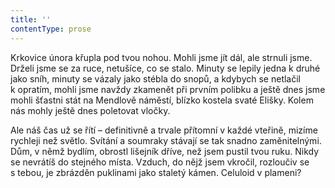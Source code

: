 ```yaml
---
title: ''
contentType: prose
---
```


<section>

Krkovice února křupla pod tvou nohou. Mohli jsme jít dál, ale strnuli jsme. Drželi jsme se za ruce, netušíce, co se stalo. Minuty se lepily jedna k druhé jako sníh, minuty se vázaly jako stébla do snopů, a kdybych se netlačil k opratím, mohli jsme navždy zkamenět při prvním polibku a ještě dnes jsme mohli šťastni stát na Mendlově náměstí, blízko kostela svaté Elišky. Kolem nás mohly ještě dnes poletovat vločky.

Ale náš čas už se řítí – definitivně a trvale přítomní v každé vteřině, mizíme rychleji než světlo. Svítání a soumraky stávají se tak snadno zaměnitelnými. Dům, v němž bydlím, obrostl lišejník dříve, než jsem pustil tvou ruku. Nikdy se nevrátíš do stejného místa. Vzduch, do nějž jsem vkročil, rozloučiv se s tebou, je zbrázděn puklinami jako staletý kámen. Celuloid v plameni?

</section>
